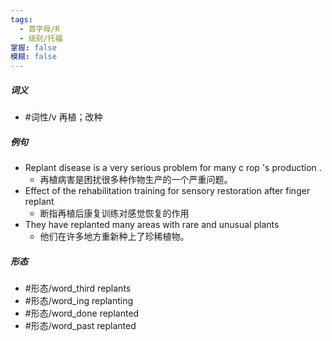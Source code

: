 ```yaml
---
tags:
  - 首字母/R
  - 级别/托福
掌握: false
模糊: false
---
```

##### 词义
- #词性/v  再植；改种
##### 例句
- Replant disease is a very serious problem for many c rop 's production .
	- 再植病害是困扰很多种作物生产的一个严重问题。
- Effect of the rehabilitation training for sensory restoration after finger replant
	- 断指再植后康复训练对感觉恢复的作用
- They have replanted many areas with rare and unusual plants
	- 他们在许多地方重新种上了珍稀植物。
##### 形态
- #形态/word_third replants
- #形态/word_ing replanting
- #形态/word_done replanted
- #形态/word_past replanted
